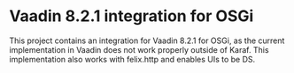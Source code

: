 # Vaadin 8.2.1 integration for OSGi

This project contains an integration for Vaadin 8.2.1 for OSGi, as the current implementation in Vaadin does not work properly outside of Karaf. This implementation also works with felix.http and enables UIs to be DS.


